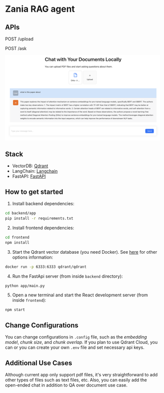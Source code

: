 # Zania RAG agent

## APIs

POST /upload

POST /ask

<img src="demo.png" />

## Stack

- VectorDB: [Qdrant](https://github.com/qdrant/qdrant)
- LangChain: [Langchain](https://python.langchain.com/docs/get_started/introduction)
- FastAPI: [FastAPI](https://fastapi.tiangolo.com/)

## How to get started

1. Install backend dependencies:

```bash
cd backend/app
pip install -r requirements.txt
```

2. Install frontend dependencies:

```bash
cd frontend
npm install
```

3. Start the Qdrant vector database (you need Docker). See [here](https://github.com/qdrant/qdrant) for other options information:

```bash
docker run -p 6333:6333 qdrant/qdrant
```

4. Run the FastApi server (from inside `backend` directory):

```bash
python app/main.py
```

5. Open a new terminal and start the React development server (from inside `frontend`):

```bash
npm start
```

## Change Configurations

You can change configurations in `.config` file, such as the _embedding model_, _chunk size_, and _chunk overlap_. If you plan to use Qdrant Cloud, you can or you can create your own `.env` file and set necessary api keys.

## Additional Use Cases

Although current app only support pdf files, it's very straightforward to add other types of files such as text files, etc. Also, you can easily add the open-ended chat in addition to QA over document use case.
